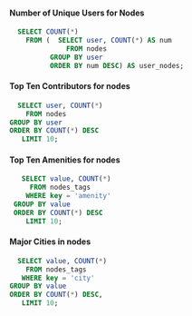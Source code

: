 #### Number of Unique Users for Nodes
~~~~SQL
  SELECT COUNT(*) 
    FROM (  SELECT user, COUNT(*) AS num
              FROM nodes 
          GROUP BY user 
          ORDER BY num DESC) AS user_nodes;
~~~~

#### Top Ten Contributors for nodes
~~~~SQL
  SELECT user, COUNT(*) 
    FROM nodes 
GROUP BY user 
ORDER BY COUNT(*) DESC 
   LIMIT 10;
~~~~

#### Top Ten Amenities for nodes
~~~~SQL
   SELECT value, COUNT(*) 
     FROM nodes_tags 
    WHERE key = 'amenity' 
 GROUP BY value 
 ORDER BY COUNT(*) DESC 
    LIMIT 10;
~~~~

#### Major Cities in nodes
~~~~SQL
  SELECT value, COUNT(*) 
    FROM nodes_tags 
   WHERE key = 'city' 
GROUP BY value 
ORDER BY COUNT(*) DESC,
   LIMIT 10;
~~~~

